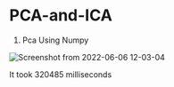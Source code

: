# PCA-and-ICA

1) Pca Using Numpy

![Screenshot from 2022-06-06 12-03-04](https://user-images.githubusercontent.com/55925551/172108878-ca2c3232-5c85-473d-8796-a6f6e4dd014e.png)

   It took 320485 milliseconds
